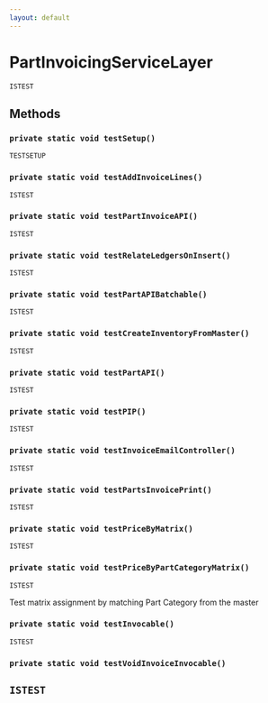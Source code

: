 ```yaml
---
layout: default
---
```

# PartInvoicingServiceLayer

`ISTEST`
## Methods
### `private static void testSetup()`

`TESTSETUP`
### `private static void testAddInvoiceLines()`

`ISTEST`
### `private static void testPartInvoiceAPI()`

`ISTEST`
### `private static void testRelateLedgersOnInsert()`

`ISTEST`
### `private static void testPartAPIBatchable()`

`ISTEST`
### `private static void testCreateInventoryFromMaster()`

`ISTEST`
### `private static void testPartAPI()`

`ISTEST`
### `private static void testPIP()`

`ISTEST`
### `private static void testInvoiceEmailController()`

`ISTEST`
### `private static void testPartsInvoicePrint()`

`ISTEST`
### `private static void testPriceByMatrix()`

`ISTEST`
### `private static void testPriceByPartCategoryMatrix()`

`ISTEST`

Test matrix assignment by matching Part Category from the master

### `private static void testInvocable()`

`ISTEST`
### `private static void testVoidInvoiceInvocable()`

`ISTEST`
---
